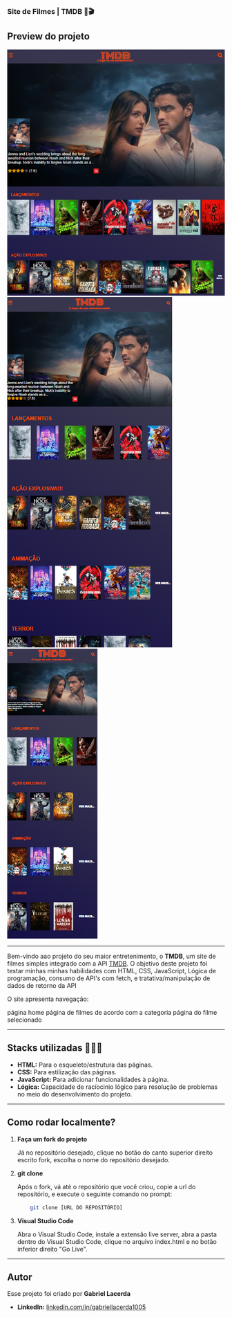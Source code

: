### Site de Filmes | TMDB 🍿🎬

## Preview do projeto

![](./img/tmdb_1420px.png)
![](./img/tmdb_768px.png)
![](./img/tmdb_420px.png)

---

Bem-vindo aao projeto do seu maior entretenimento, o **TMDB**, um site de filmes simples integrado com a API [TMDB](https://developer.themoviedb.org/docs/getting-started). O objetivo deste projeto foi testar minhas minhas habilidades com HTML, CSS, JavaScript, Lógica de programação, consumo de API's com fetch, e tratativa/manipulação de dados de retorno da API

O site apresenta navegação:

página home
página de filmes de acordo com a categoria
página do filme selecionado

---

## Stacks utilizadas 👩🏻‍💻

* **HTML:** Para o esqueleto/estrutura das páginas.
* **CSS:** Para estilização das páginas.
* **JavaScript:** Para adicionar funcionalidades à página.
* **Lógica:** Capacidade de racíocinio lógico para resolução de problemas no meio do desenvolvimento do projeto.

---

## Como rodar localmente?

1. **Faça um fork do projeto**

    Já no repositório desejado, clique no botão do canto superior direito escrito fork, escolha o nome do repositório desejado.

2. **git clone**

    Após o fork, vá até o repositório que você criou, copie a url do repositório, e execute o seguinte comando no prompt:

    ```bash
        git clone [URL DO REPOSITÓRIO]
    ```

3. **Visual Studio Code**

    Abra o Visual Studio Code, instale a extensão live server, abra a pasta dentro do Visual Studio Code, clique no arquivo index.html e no botão inferior direito "Go Live".

---

## Autor

Esse projeto foi criado por **Gabriel Lacerda**

* **LinkedIn:** [linkedin.com/in/gabriellacerda1005](https://www.linkedin.com/in/gabriellacerda1005)
